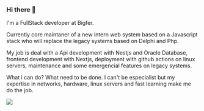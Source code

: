 ### Hi there 👋

I'm a FullStack developer at Bigfer.

Currently core maintaner of a new intern web system based on a Javascript stack who will replace the legacy systems based on Delphi and Php.

My job is deal with a Api development with Nestjs and Oracle Database, frontend development with Nextjs, deployment with github actions on linux servers, maintenance and some emergencial features on legacy systems.

What i can do? What need to be done. I can't be especialist but my expertise in networks, hardware, linux servers and fast learning make me do the job.

<a href="https://www.linkedin.com/in/alexandre-vigolo" rel="nofollow noreferrer" target="_blank"><img src="https://img.shields.io/badge/LinkedIn-0077B5?style=for-the-badge&logo=linkedin&logoColor=white"/></a> 
